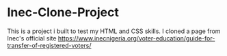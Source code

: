 # Inec-Clone-Project
This is a project i built to test my HTML and CSS skills. I cloned a page from Inec's official site https://www.inecnigeria.org/voter-education/guide-for-transfer-of-registered-voters/